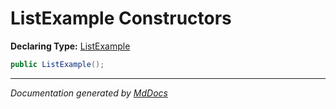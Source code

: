 ﻿# ListExample Constructors

**Declaring Type:** [ListExample](../index.md)

```csharp
public ListExample();
```
___

*Documentation generated by [MdDocs](https://github.com/ap0llo/mddocs)*
